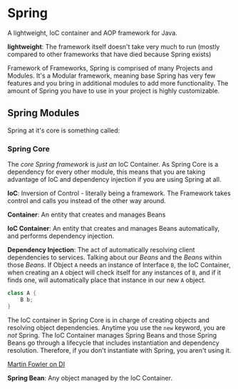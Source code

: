 # Spring

A lightweight, IoC container and AOP framework for Java.

**lightweight**: The framework itself doesn't take very much to run (mostly compared to other frameworks that have died because Spring exists)

Framework of Frameworks, Spring is comprised of many Projects and Modules. It's a Modular framework, meaning base Spring has very few features and you bring in additional modules to add more functionality. The amount of Spring you have to use in your project is highly customizable.

## Spring Modules

Spring at it's core is something called:

### Spring Core

The *core Spring framework* is *just an* IoC Container. As Spring Core is a dependency for every other module, this means that you are taking advantage of IoC and dependency injection if you are using Spring at all.

**IoC**: Inversion of Control -  literally being a framework. The Framework takes control and calls you instead of the other way around.

**Container**: An entity that creates and manages Beans

**IoC Container**: An entity that creates and manages Beans automatically, and performs dependency injection.

**Dependency Injection**: The act of automatically resolving client dependencies to services. Talking about our *Beans* and the *Beans* within those *Beans*. If Object `A` needs an instance of Interface `B`, the IoC Container, when creating an `A` object will check itself for any instances of `B`, and if it finds one, will automatically place that instance in our new `A` object.

```Java
class A {
    B b;
}
```
The IoC container in Spring Core is in charge of creating objects and resolving object dependencies. Anytime you use the `new` keyword, you are *not* Spring. The IoC Container manages Spring Beans and those Spring Beans go through a lifecycle that includes instantiation and dependency resolution. Therefore, if you don't instantiate with Spring, you aren't using it.

[Martin Fowler on DI](https://martinfowler.com/articles/injection.html)

**Spring Bean**: Any object managed by the IoC Container.

